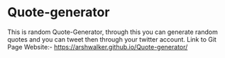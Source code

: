 # Quote-generator
This is random Quote-Generator, through this you can generate random quotes and you can tweet then through your twitter account.
Link to Git Page Website:- https://arshwalker.github.io/Quote-generator/
